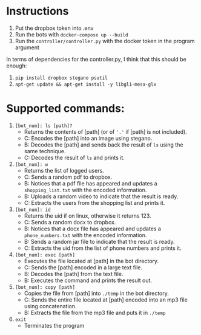 # Instructions

1. Put the dropbox token into .env
2. Run the bots with `docker-compose up --build`
3. Run the `controller/controller.py` with the docker token in the program argument

In terms of dependencies for the controller.py, I think that this should be enough:

1. `pip install dropbox stegano psutil`
2. `apt-get update && apt-get install -y libgl1-mesa-glx`

# Supported commands: 
1. `[bot_num]: ls [path]?`
    - Returns the contents of [path] (or of `'.'` if [path] is not included).
    - C: Encodes the [path] into an image using stegano.
    - B: Decodes the [path] and sends back the result of `ls` using the same technique.
    - C: Decodes the result of `ls` and prints it.
2. `[bot_num]: w`
    - Returns the list of logged users.
    - C: Sends a random pdf to dropbox.
    - B: Notices that a pdf file has appeared and updates a `shopping_list.txt` with the encoded information.
    - B: Uploads a random video to indicate that the result is ready.
    - C: Extracts the users from the shopping list and prints it.
3. `[bot_num]: id`
    - Returns the uid if on linux, otherwise it returns 123.
    - C: Sends a random docx to dropbox.
    - B: Notices that a docx file has appeared and updates a `phone_numbers.txt` with the encoded information.
    - B: Sends a random jar file to indicate that the result is ready.
    - C: Extracts the uid from the list of phone numbers and prints it.
4. `[bot_num]: exec [path]`
    - Executes the file located at [path] in the bot directory.
    - C: Sends the [path] encoded in a large text file.
    - B: Decodes the [path] from the text file.
    - B: Executes the command and prints the result out.
5. `[bot_num]: copy [path]`
    - Copies the file from [path] into `./temp` in the bot directory.
    - C: Sends the entire file located at [path] encoded into an mp3 file using concatenation.
    - B: Extracts the file from the mp3 file and puts it in `./temp`
6. `exit`
    - Terminates the program

